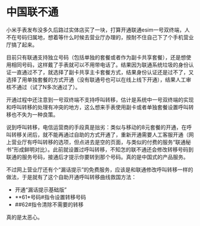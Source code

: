 # 中国联不通

小米手表发布没多久后路过实体店买了一块，打算开通联通esim一号双终端，人不在号码归属地，想着等什么时候去营业厅办理的，按耐不住自己下了个手机营业厅搞了起来。

目前只有联通支持独立号码（包括单独的套餐或者作为副卡共享套餐），还是想使用相同号码，这样戴了手表就可以不用带电话了。结果因为联通系统垃圾的身份认证一直通过不了，就选择了副卡共享主卡套餐方式，结果身份认证还是过不了，又选择了用单独套餐的方式开通（没有联通号也可以在线上线下开通），结果人工审核不通过（试了N多次通过了）。

开通过程中还注意到一号双终端不支持呼叫转移，估计是系统中一号双终端的实现和呼叫转移的处理有冲突的地方，这么想来手表使用副卡或者单独套餐设置呼叫转移也不失为一种良策。

说到呼叫转移，电信运营商的手段真是拙劣：类似与移动的8元套餐的开通，在呼叫转移关闭后，就不能再通过自助的方式开通了，重新开通需要人工客服开通（网上营业厅有呼叫转移的选项，但点进去是空的页面，与类似的付费的服务“联通秘书”形成鲜明对比）。此前就设置过呼叫转移，不知怎的联不通还会修改转移号码到联通的服务号码，接通后才提示你要转到那个号码。真的是中国式的产品服务。

不过网上营业厅还有个“漏话提示”的免费服务，应该是和联通修改呼叫转移一样的做法，于是就有了这个自助开通呼叫转移曲线救国方法：

- 开通“漏话提示基础版”
- \**61\*号码#指令设置转移号码
- ##62#指令清除不需要的转移

真的是太恶心。
